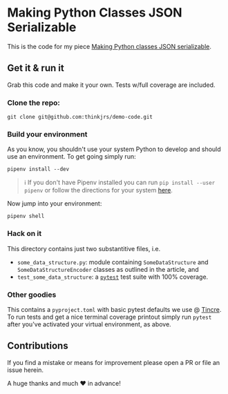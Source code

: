 # Making Python Classes JSON Serializable 

This is the code for my piece [Making Python classes JSON serializable](https://thinkjrs.dev/blog/making-python-classes-JSON-serializable). 

## Get it & run it 

Grab this code and make it your own. Tests w/full coverage are included. 

### Clone the repo: 

```
git clone git@github.com:thinkjrs/demo-code.git 
``` 

### Build your environment 

As you know, you shouldn't use your system Python to develop and should use an environment. To get going simply run: 

```
pipenv install --dev 
``` 

> ℹ If you don't have Pipenv installed you can run `pip install --user pipenv` or follow the directions for your system [here](https://pipenv.pypa.io/en/latest/install/). 

Now jump into your environment: 

```
pipenv shell 
``` 

### Hack on it 

This directory contains just two substantitive files, i.e.

- `some_data_structure.py`: module containing `SomeDataStructure` and `SomeDataStructureEncoder` classes as outlined in the article, and
- `test_some_data_structure`: a [`pytest`](https://docs.pytest.org) test suite with 100% coverage.

### Other goodies 

This contains a `pyproject.toml` with basic pytest defaults we use @ [Tincre](https://tincre.com). To run
tests and get a nice terminal coverage printout simply run `pytest` after you've activated your virtual environment, 
as above.

## Contributions 

If you find a mistake or means for improvement please open a PR or file an issue herein. 

A huge thanks and much ❤ in advance!
